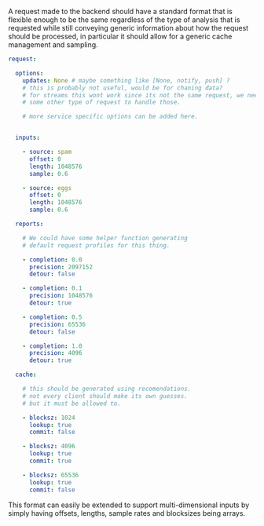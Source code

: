 
A request made to the backend should have a standard format that is flexible
enough to be the same regardless of the type of analysis that is requested while
still conveying generic information about how the request should be processed,
in particular it should allow for a generic cache management and sampling.

```yaml
request:

  options:
    updates: None # maybe something like [None, notify, push] ?
	# this is probably not useful, would be for chaning data?
	# for streams this wont work since its not the same request, we need
	# some other type of request to handle those.

    # more service specific options can be added here.


  inputs:

    - source: spam
      offset: 0
      length: 1048576
      sample: 0.6

    - source: eggs
      offset: 0
      length: 1048576
      sample: 0.6

  reports:

    # We could have some helper function generating
    # default request profiles for this thing.

    - completion: 0.0
      precision: 2097152
      detour: false

    - completion: 0.1
      precision: 1048576
      detour: true

    - completion: 0.5
      precision: 65536
      detour: false

    - completion: 1.0
      precision: 4096
      detour: true

  cache:

    # this should be generated using recomendations.
    # not every client should make its own guesses.
    # but it must be allowed to.

    - blocksz: 1024
      lookup: true
      commit: false

    - blocksz: 4096
      lookup: true
      commit: true

    - blocksz: 65536
      lookup: true
      commit: false
```

This format can easily be extended to support multi-dimensional inputs by simply
having offsets, lengths, sample rates and blocksizes being arrays.
